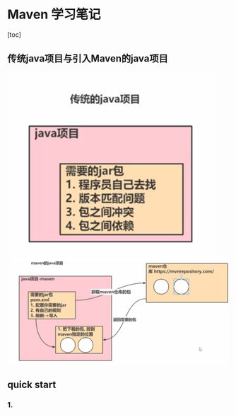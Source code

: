 # Maven 学习笔记
[toc]
## 传统java项目与引入Maven的java项目
![alt text](image-1.png)
![alt text](image.png)
## quick start
### 1.